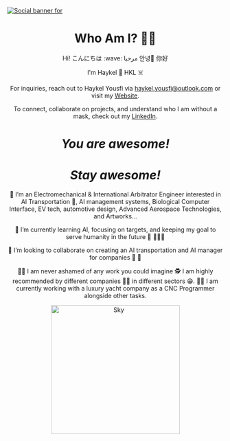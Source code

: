 [![Social banner for](https://www.cyberxtech.com/wp-content/uploads/2013/08/metahy-1150x400.png)](https://www.cyberxtech.com/)
<h1 align='center'>Who Am I? 🤖🌌</h1>

<p align='center'>
  Hi! こんにちは :wave: مرحبا 안녕🦾 你好
</p>

<p align='center'>
  I'm Haykel 🤖 HKL ☠️
</p>

<p align='center'>For inquiries, reach out to Haykel Yousfi via <a href="mailto:haykel.yousfi@outlook.com">haykel.yousfi@outlook.com</a> or visit my <a href="https://www.cyberxtech.com/">Website</a>.</p>

<p align='center'>To connect, collaborate on projects, and understand who I am without a mask, check out my <a href="https://pl.linkedin.com/in/haykel-yousfi-xyx">LinkedIn</a>.</p>

<h1 align='center'><i>You are awesome!</i></h1>
<h1 align='center'><i>Stay awesome!</i></h1>

<p align='center'>👀 I’m an Electromechanical & International Arbitrator Engineer interested in AI Transportation 🦿, AI management systems, Biological Computer Interface, EV tech, automotive design, Advanced Aerospace Technologies, and Artworks...</p>

<p align='center'>💫 I’m currently learning AI, focusing on targets, and keeping my goal to serve humanity in the future 💫 🚀👨‍🚀</p>

<p align='center'>💞️ I’m looking to collaborate on creating an AI transportation and AI manager for companies 🤝 🙏</p>

<p align='center'>👨‍🏫 I am never ashamed of any work you could imagine 🕵️ I am highly recommended by different companies 👨‍💻 in different sectors 😁. 👨‍🎨 I am currently working with a luxury yacht company as a CNC Programmer alongside other tasks.</p>

<p align='center'>
  <img src="https://user-images.githubusercontent.com/117636358/200675683-c027d446-cd8a-43c9-8d37-ea5373bd77e2.png" alt="Sky" style="width: 300px; height: 300px;">
</p>
